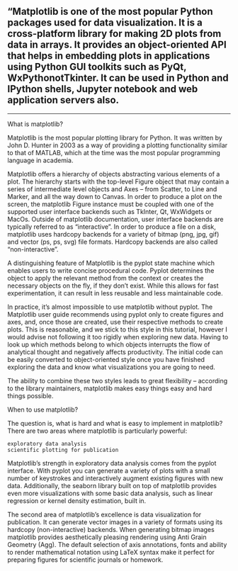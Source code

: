 ## “Matplotlib is one of the most popular Python packages used for data visualization. It is a cross-platform library for making 2D plots from data in arrays. It provides an object-oriented API that helps in embedding plots in applications using Python GUI toolkits such as PyQt, WxPythonotTkinter. It can be used in Python and IPython shells, Jupyter notebook and web application servers also.
-------------

<p>
What is matplotlib?
    
Matplotlib is the most popular plotting library for Python. It was written by John D. Hunter in 2003 as a way of providing a plotting functionality similar to that of MATLAB, which at the time was the most popular programming language in academia.

Matplotlib offers a hierarchy of objects abstracting various elements of a plot. The hierarchy starts with the top-level Figure object that may contain a series of intermediate level objects and Axes – from Scatter, to Line and Marker, and all the way down to Canvas. In order to produce a plot on the screen, the matplotlib Figure instance must be coupled with one of the supported user interface backends such as TkInter, Qt, WxWidgets or MacOs. Outside of matplotlib documentation, user interface backends are typically referred to as “interactive”. In order to produce a file on a disk, matplotlib uses hardcopy backends for a variety of bitmap (png, jpg, gif) and vector (ps, ps, svg) file formats. Hardcopy backends are also called “non-interactive”.

A distinguishing feature of Matplotlib is the pyplot state machine which enables users to write concise procedural code. Pyplot determines the object to apply the relevant method from the context or creates the necessary objects on the fly, if they don’t exist. While this allows for fast experimentation, it can result in less reusable and less maintainable code.

In practice, it’s almost impossible to use matplotlib without pyplot. The Matplotlib user guide recommends using pyplot only to create figures and axes, and, once those are created, use their respective methods to create plots. This is reasonable, and we stick to this style in this tutorial, however I would advise not following it too rigidly when exploring new data. Having to look up which methods belong to which objects interrupts the flow of analytical thought and negatively affects productivity. The initial code can be easily converted to object-oriented style once you have finished exploring the data and know what visualizations you are going to need.

The ability to combine these two styles leads to great flexibility – according to the library maintainers, matplotlib makes easy things easy and hard things possible.
</p>

<p>
When to use matplotlib?
    
The question is, what is hard and what is easy to implement in matplotlib?
There are two areas where matplotlib is particularly powerful:

    exploratory data analysis
    scientific plotting for publication

Matplotlib’s strength in exploratory data analysis comes from the pyplot interface. With pyplot you can generate a variety of plots with a small number of keystrokes and interactively augment existing figures with new data. Additionally, the seaborn library built on top of matplotlib provides even more visualizations with some basic data analysis, such as linear regression or kernel density estimation, built in.

The second area of matplotlib’s excellence is data visualization for publication. It can generate vector images in a variety of formats using its hardcopy (non-interactive) backends. When generating bitmap images matplotlib provides aesthetically pleasing rendering using Anti Grain Geometry (Agg). The default selection of axis annotations, fonts and ability to render mathematical notation using LaTeX syntax make it perfect for preparing figures for scientific journals or homework.
 
</p>




